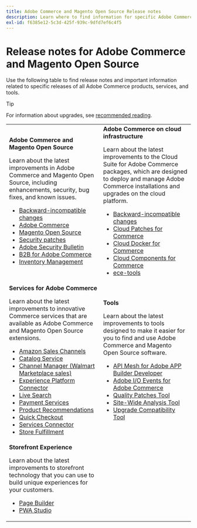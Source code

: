 ```yaml
---
title: Adobe Commerce and Magento Open Source Release notes
description: Learn where to find information for specific Adobe Commerce and Magento Open Source releases.
exl-id: f6385e12-5c3d-425f-939c-9dfd7ef6c4f5
---
```

# Release notes for Adobe Commerce and Magento Open Source

Use the following table to find release notes and important information related to specific releases of all Adobe Commerce products, services, and tools.

>[!TIP]
>
>For information about upgrades, see [recommended reading](../../upgrade/resources/recommended-reading.md).

<table>
  <tbody>
    <tr>
      <td><strong>Adobe Commerce and Magento Open Source</strong>
        <p>Learn about the latest improvements in Adobe Commerce and Magento Open Source, including enhancements, security, bug fixes, and known issues.</p>
          <ul>
            <li><a href="https://developer.adobe.com/commerce/php/development/backward-incompatible-changes/">Backward-incompatible changes</a></li>
            <li><a href="commerce/2-4-6.md">Adobe Commerce</a></li>
            <li><a href="open-source/2-4-6.md">Magento Open Source</a></li>
            <li><a href="security/2-4-5-p2.md">Security patches</a></li>
            <li><a href="https://helpx.adobe.com/security/products/magento.html">Adobe Security Bulletin</a></li>
            <li><a href="https://experienceleague.adobe.com/docs/commerce-admin/b2b/release-notes.html">B2B for Adobe Commerce</a></li>
            <li><a href="https://experienceleague.adobe.com/docs/commerce-admin/inventory/release-notes.html">Inventory Management</a></li>
          </ul>
        </td>
      <td><strong>Adobe Commerce on cloud infrastructure</strong>
        <p>Learn about the latest improvements to the Cloud Suite for Adobe Commerce packages, which are designed to deploy and manage Adobe Commerce installations and upgrades on the cloud platform.</p>
          <ul>
            <li><a href="https://devdocs.magento.com/cloud/release-notes/backward-incompatible-changes.html">Backward-incompatible changes</a></li>
            <li><a href="https://devdocs.magento.com/cloud/release-notes/mcp-release-notes.html">Cloud Patches for Commerce</a></li>
            <li><a href="https://devdocs.magento.com/cloud/release-notes/mcd-release-notes.html">Cloud Docker for Commerce</a></li>
            <li><a href="https://devdocs.magento.com/cloud/release-notes/mcc-release-notes.html">Cloud Components for Commerce</a></li>
            <li><a href="https://devdocs.magento.com/cloud/release-notes/ece-release-notes.html">ece-tools</a></li>
          </ul>
      </td>
    </tr>
    <tr>
      <td><strong>Services for Adobe Commerce</strong>
        <p>Learn about the latest improvements to innovative Commerce services that are available as Adobe Commerce and Magento Open Source extensions.</p>
          <ul>
            <li><a href="https://experienceleague.adobe.com/docs/commerce-channels/amazon/release-notes.html">Amazon Sales Channels</a></li>
            <li><a href="https://experienceleague.adobe.com/docs/commerce-merchant-services/catalog-service/release-notes.html">Catalog Service</a></li>
            <li><a href="https://experienceleague.adobe.com/docs/commerce-channels/channel-manager/release-notes.html">Channel Manager (Walmart Marketplace sales)</a></li>
            <li><a href="https://experienceleague.adobe.com/docs/commerce-merchant-services/experience-platform-connector/release-notes.html">Experience Platform Connector</a></li>
            <li><a href="https://experienceleague.adobe.com/docs/commerce-merchant-services/live-search/release-notes.html">Live Search</a></li>
            <li><a href="https://experienceleague.adobe.com/docs/commerce-merchant-services/payment-services/release-notes.html">Payment Services</a></li>
            <li><a href="https://experienceleague.adobe.com/docs/commerce-merchant-services/product-recommendations/release-notes.html">Product Recommendations</a></li>
            <li><a href="https://experienceleague.adobe.com/docs/commerce-merchant-services/quick-checkout/release-notes.html?lang=en">Quick Checkout</a></li>
            <li><a href="https://experienceleague.adobe.com/docs/commerce-merchant-services/user-guides/integration-services/saas.html">Services Connector</a></li>
            <li><a href="https://experienceleague.adobe.com/docs/commerce-merchant-services/store-fulfillment/release-notes.html?lang=en">Store Fulfillment</a></li>
          </ul>
        </td>
      <td><strong>Tools</strong>
        <p>Learn about the latest improvements to tools designed to make it easier for you to find and use Adobe Commerce and Magento Open Source software.</p>
          <ul>
            <li><a href="https://developer.adobe.com/graphql-mesh-gateway/">API Mesh for Adobe APP Builder Developer</a></li>
            <li><a href="https://developer.adobe.com/commerce/events/get-started/release-notes/">Adobe I/O Events for Adobe Commerce</a></li>
            <li><a href="../../tools/quality-patches-tool/release-notes.md">Quality Patches Tool</a></li>
            <li><a href="../../tools/site-wide-analysis-tool/intro.md">Site-Wide Analysis Tool</a></li>
            <li><a href="../../upgrade/upgrade-compatibility-tool/overview.md">Upgrade Compatibility Tool</a></li>
          </ul>
      </td>
    </tr>
    <tr>
       <td><strong>Storefront Experience</strong>
        <p>Learn about the latest improvements to storefront technology that you can use to build unique experiences for your customers.</p>
          <ul>
            <li><a href="https://experienceleague.adobe.com/docs/commerce-admin/page-builder/release-notes.html">Page Builder</a></li>
            <li><a href="https://github.com/magento/pwa-studio/releases/latest">PWA Studio</a></li>
          </ul>
      </td>
      <td></td>
    </tr>
  </tbody>
</table>
